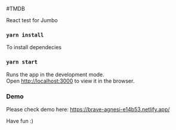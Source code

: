 #TMDB

React test for Jumbo

### `yarn install`

To install dependecies

### `yarn start`

Runs the app in the development mode.<br />
Open [http://localhost:3000](http://localhost:3000) to view it in the browser.

### Demo

Please check demo here: https://brave-agnesi-e14b53.netlify.app/

Have fun :)

